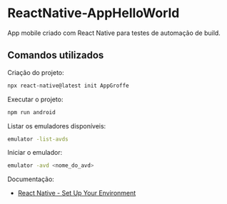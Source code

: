 # ReactNative-AppHelloWorld
App mobile criado com React Native para testes de automação de build.

## Comandos utilizados

Criação do projeto:

```bash
npx react-native@latest init AppGroffe
```

Executar o projeto:

```bash
npm run android
```

Listar os emuladores disponíveis:

```bash
emulator -list-avds
```

Iniciar o emulador:

```bash
emulator -avd <nome_do_avd>
```

Documentação:
- [React Native - Set Up Your Environment](https://reactnative.dev/docs/set-up-your-environment)
